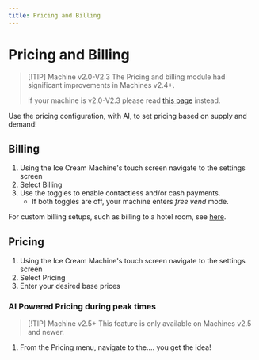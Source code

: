 ```yaml
---
title: Pricing and Billing
---
```


# Pricing and Billing <Badge type="tip" text="^v2.4" />

> [!TIP] Machine v2.0-V2.3
> The Pricing and billing module had significant improvements in Machines v2.4+.
>
> If your machine is v2.0-V2.3 please read [this page](pricing-v2.0-v2.3) instead.

Use the pricing configuration, with AI, to set pricing based on supply and demand!

## Billing

1. Using the Ice Cream Machine's touch screen navigate to the settings screen
2. Select Billing
3. Use the toggles to enable contactless and/or cash payments.
    - If both toggles are off, your machine enters *free vend* mode.

For custom billing setups, such as billing to a hotel room, see [here](pricing-custom).

## Pricing

1. Using the Ice Cream Machine's touch screen navigate to the settings screen
2. Select Pricing
3. Enter your desired base prices

### AI Powered Pricing during peak times <Badge type="tip" text="^v2.5" />

> [!TIP] Machine v2.5+
> This feature is only available on Machines v2.5 and newer.

1. From the Pricing menu, navigate to the.... you get the idea!
